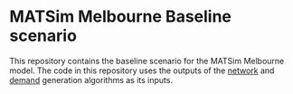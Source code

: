 # MATSim Melbourne Baseline scenario

This repository contains the baseline scenario for the MATSim Melbourne model. The code in this repository uses the outputs of the [network](https://github.com/matsim-melbourne/network) and [demand](https://github.com/matsim-melbourne/demand) generation algorithms as its inputs.  
